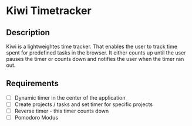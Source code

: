 # Kiwi Timetracker

## Description

Kiwi is a lightweightes time tracker. That enables the user to track time spent for predefined tasks in the browser. It either counts up until the user pauses the timer or counts down and notifies the user when the timer ran out.

## Requirements

- [ ] Dynamic timer in the center of the application
- [ ] Create projects / tasks and set timer for specific projects
- [ ] Reverse timer - this timer counts down
- [ ] Pomodoro Modus
